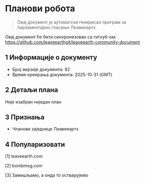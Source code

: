 # Планови робота

>Овај документ је аутоматски генерисао програм за парламентарно гласање Леавееартх.

Овај документ ће бити синхронизован са гитхуб-ом: https://github.com/leaveearthgit/leaveearth-community-document

## 1 Информације о документу

- Број верзије документа: 92
- Време креирања документа: 2025-10-31 (GMT)

## 2 Детаљи плана

Није изабран ниједан план

## 3 Признања
* Чланови заједнице Леавееартх

## 4 Популаризовати
[1] leaveearth.com

[2] bombmsg.com

[3] Замишљамо, а онда то остварујемо